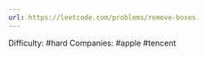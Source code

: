```yaml
---
url: https://leetcode.com/problems/remove-boxes
---
```


Difficulty: #hard
Companies: #apple #tencent